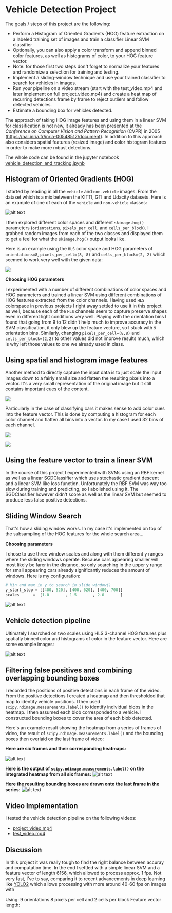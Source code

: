 # Vehicle Detection Project

The goals / steps of this project are the following:

* Perform a Histogram of Oriented Gradients (HOG) feature extraction on a labeled training set of images and train a classifier Linear SVM classifier
* Optionally, you can also apply a color transform and append binned color features, as well as histograms of color, to your HOG feature vector. 
* Note: for those first two steps don't forget to normalize your features and randomize a selection for training and testing.
* Implement a sliding-window technique and use your trained classifier to search for vehicles in images.
* Run your pipeline on a video stream (start with the test_video.mp4 and later implement on full project_video.mp4) and create a heat map of recurring detections frame by frame to reject outliers and follow detected vehicles.
* Estimate a bounding box for vehicles detected.

The approach of taking HOG image features and using them in a linear SVM for classification is not new, it already has been presented at the *Conference on Computer Vision and Pattern Recognition* (CVPR) in 2005 (https://hal.inria.fr/inria-00548512/document). In addition to this approach also considers spatial features (resized image) and color histogram features in order to make more robust detections.

The whole code can be found in the jupyter notebook [vehicle_detection_and_tracking.ipynb](./vehicle_detection_and_tracking.ipynb)

[//]: # (Image References)
[image1]: ./examples/car_not_car.png
[image3]: ./examples/sliding_windows.jpg
[image4]: ./examples/sliding_window.jpg
[image5]: ./examples/bboxes_and_heat.png
[image6]: ./examples/labels_map.png
[image7]: ./examples/output_bboxes.png
[video1]: ./project_video.mp4


## Histogram of Oriented Gradients (HOG)

I started by reading in all the `vehicle` and `non-vehicle` images. From the dataset which is a mix between the KITTI, GTI and Udacity datasets.
Here is an example of one of each of the `vehicle` and `non-vehicle` classes:

![alt text][image1]

I then explored different color spaces and different `skimage.hog()` parameters (`orientations`, `pixels_per_cell`, and `cells_per_block`).  I grabbed random images from each of the two classes and displayed them to get a feel for what the `skimage.hog()` output looks like.

Here is an example using the `HLS` color space and HOG parameters of `orientations=8`, `pixels_per_cell=(8, 8)` and `cells_per_block=(2, 2)` which seemed to work very well with the given data:

![](./examples/hog-features.png)


**Choosing HOG parameters**

I experimented with a number of different combinations of color spaces and HOG parameters and trained a linear SVM using different combinations of HOG features extracted from the color channels. Having used `HLS` colorspace in previous projects I right away settled to use it in this project as well, because each of the `HLS` channels seem to capture preserve shapes even in different light conditions very well.
Playing with the orientation bins I found that going from 9 to 12 didn't help much to improve accuracy in the SVM classification, it only blew up the feature vecture, so I stuck with `9` orientation bins.
Similarly, changing `pixels_per_cell=(8,8)` and `cells_per_block=(2,2)` to other values did not improve results much, which is why left those values to one we already used in class.

## Using spatial and histogram image features

Another method to directly capture the input data is to just scale the input images down to a fairly small size and flatten the resulting pixels into a vector. It's a very small representation of the original image but it still contains important cues of the content.

![](./examples/spatial-feature.png)

Particularly in the case of classifying cars it makes sense to add color cues into the feature vector. This is done by computing a histogram for each color channel and flatten all bins into a vector. In my case I used 32 bins of each channel.

![](./examples/example_img_small.png)

![](./examples/hist-features.png)


## Using the feature vector to train a linear SVM
 
In the course of this project I experimented with SVMs using an RBF kernel as well as a linear SGDClassifier which uses stochastic gradient descent and a linear SVM like loss function.
Unfortunately the RBF SVM was way too slow during training and predicting, so I abolished using it. 
The SGDClassifier however didn't score as well as the linear SVM but seemed to produce less false positive detections.


## Sliding Window Search

That's how a sliding window works. In my case it's implemented on top of the subsampling of the HOG features for the whole search area...

**Choosing parameters**

I chose to use three window scales and along with them different y ranges where the sliding windows operate.
Because cars appearing smaller will most likely be farer in the distance, so only searching in the upper y range for small appearing cars already significantly reduces the amount of windows.
Here is my configuration:
```python
# Min and max in y to search in slide_window()
y_start_stop = [[400, 520], [400, 620], [400, 700]]
scales      =  [1.0       , 1.5       , 2.0       ]
```

![alt text][image3]


## Vehicle detection pipeline

Ultimately I searched on two scales using HLS 3-channel HOG features plus spatially binned color and histograms of color in the feature vector. Here are some example images:

![alt text][image4]


## Filtering false positives and combining overlapping bounding boxes

I recorded the positions of positive detections in each frame of the video.  From the positive detections I created a heatmap and then thresholded that map to identify vehicle positions.  I then used `scipy.ndimage.measurements.label()` to identify individual blobs in the heatmap.  I then assumed each blob corresponded to a vehicle.  I constructed bounding boxes to cover the area of each blob detected.  

Here's an example result showing the heatmap from a series of frames of video, the result of `scipy.ndimage.measurements.label()` and the bounding boxes then overlaid on the last frame of video:

**Here are six frames and their corresponding heatmaps:**

![alt text][image5]

**Here is the output of `scipy.ndimage.measurements.label()` on the integrated heatmap from all six frames:**
![alt text][image6]

**Here the resulting bounding boxes are drawn onto the last frame in the series:**
![alt text][image7]


## Video Implementation

I tested the vehicle detection pipeline on the following videos:
* [project_video.mp4](./videos_output/project_video.mp4)
* [test_video.mp4](./videos_output/test_video.mp4)  

## Discussion

In this project it was really tough to find the right balance between accuray and computation time.
In the end I settled with a simple linear SVM and a feature vector of length 6156, which allowed to process approx. 1 fps.
Not very fast, I've to say, comparing it to recent advancements in deep learning like [YOLO2](https://pjreddie.com/darknet/yolo) which allows processing with more around 40-60 fps on images with 

Using: 9 orientations 8 pixels per cell and 2 cells per block
Feature vector length: 

